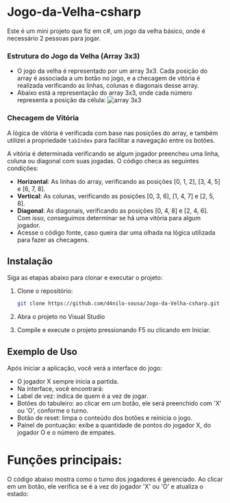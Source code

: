 # Jogo-da-Velha-csharp
Este é um mini projeto que fiz em c#, um jogo da velha básico, onde é necessário 2 pessoas para jogar.

### Estrutura do Jogo da Velha (Array 3x3)
- O jogo da velha é representado por um array 3x3. Cada posição do array é associada a um botão no jogo, e a checagem de vitória é realizada verificando as linhas, colunas e diagonais desse array.
- Abaixo está a representação do array 3x3, onde cada número representa a posição da célula:
![array 3x3](https://github.com/user-attachments/assets/9113cb70-940b-4f8f-976c-5623c7038489)

### Checagem de Vitória
A lógica de vitória é verificada com base nas posições do array, e também utilizei a propriedade `tabIndex` para facilitar a navegação entre os botões.

A vitória é determinada verificando se algum jogador preencheu uma linha, coluna ou diagonal com suas jogadas. O código checa as seguintes condições:
- **Horizontal**: As linhas do array, verificando as posições [0, 1, 2], [3, 4, 5] e [6, 7, 8].
- **Vertical**: As colunas, verificando as posições [0, 3, 6], [1, 4, 7] e [2, 5, 8].
- **Diagonal**: As diagonais, verificando as posições [0, 4, 8] e [2, 4, 6].
Com isso, conseguimos determinar se há uma vitória para algum jogador.
- Acesse o código fonte, caso queira dar uma olhada na lógica utilizada para fazer as checagens.


 ## Instalação
Siga as etapas abaixo para clonar e executar o projeto:

1. Clone o repositório:
   ```bash
   git clone https://github.com/d4nilo-sousa/Jogo-da-Velha-csharp.git

2. Abra o projeto no Visual Studio
   
3. Compile e execute o projeto pressionando F5 ou clicando em Iniciar.

## Exemplo de Uso
Após iniciar a aplicação, você verá a interface do jogo:
- O jogador X sempre inicia a partida.
- Na interface, você encontrará:
- Label de vez: indica de quem é a vez de jogar.
- Botões do tabuleiro: ao clicar em um botão, ele será preenchido com 'X' ou 'O', conforme o turno.
- Botão de reset: limpa o conteúdo dos botões e reinicia o jogo.
- Painel de pontuação: exibe a quantidade de pontos do jogador X, do jogador O e o número de empates.

# Funções principais:
O código abaixo mostra como o turno dos jogadores é gerenciado. Ao clicar em um botão, ele verifica se é a vez do jogador 'X' ou 'O' e atualiza o estado:


